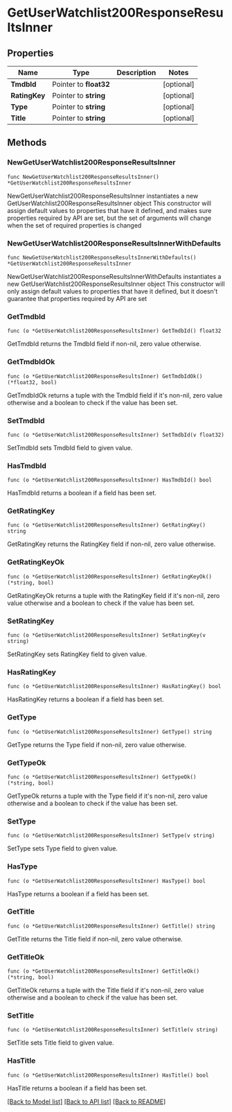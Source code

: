 # GetUserWatchlist200ResponseResultsInner

## Properties

Name | Type | Description | Notes
------------ | ------------- | ------------- | -------------
**TmdbId** | Pointer to **float32** |  | [optional] 
**RatingKey** | Pointer to **string** |  | [optional] 
**Type** | Pointer to **string** |  | [optional] 
**Title** | Pointer to **string** |  | [optional] 

## Methods

### NewGetUserWatchlist200ResponseResultsInner

`func NewGetUserWatchlist200ResponseResultsInner() *GetUserWatchlist200ResponseResultsInner`

NewGetUserWatchlist200ResponseResultsInner instantiates a new GetUserWatchlist200ResponseResultsInner object
This constructor will assign default values to properties that have it defined,
and makes sure properties required by API are set, but the set of arguments
will change when the set of required properties is changed

### NewGetUserWatchlist200ResponseResultsInnerWithDefaults

`func NewGetUserWatchlist200ResponseResultsInnerWithDefaults() *GetUserWatchlist200ResponseResultsInner`

NewGetUserWatchlist200ResponseResultsInnerWithDefaults instantiates a new GetUserWatchlist200ResponseResultsInner object
This constructor will only assign default values to properties that have it defined,
but it doesn't guarantee that properties required by API are set

### GetTmdbId

`func (o *GetUserWatchlist200ResponseResultsInner) GetTmdbId() float32`

GetTmdbId returns the TmdbId field if non-nil, zero value otherwise.

### GetTmdbIdOk

`func (o *GetUserWatchlist200ResponseResultsInner) GetTmdbIdOk() (*float32, bool)`

GetTmdbIdOk returns a tuple with the TmdbId field if it's non-nil, zero value otherwise
and a boolean to check if the value has been set.

### SetTmdbId

`func (o *GetUserWatchlist200ResponseResultsInner) SetTmdbId(v float32)`

SetTmdbId sets TmdbId field to given value.

### HasTmdbId

`func (o *GetUserWatchlist200ResponseResultsInner) HasTmdbId() bool`

HasTmdbId returns a boolean if a field has been set.

### GetRatingKey

`func (o *GetUserWatchlist200ResponseResultsInner) GetRatingKey() string`

GetRatingKey returns the RatingKey field if non-nil, zero value otherwise.

### GetRatingKeyOk

`func (o *GetUserWatchlist200ResponseResultsInner) GetRatingKeyOk() (*string, bool)`

GetRatingKeyOk returns a tuple with the RatingKey field if it's non-nil, zero value otherwise
and a boolean to check if the value has been set.

### SetRatingKey

`func (o *GetUserWatchlist200ResponseResultsInner) SetRatingKey(v string)`

SetRatingKey sets RatingKey field to given value.

### HasRatingKey

`func (o *GetUserWatchlist200ResponseResultsInner) HasRatingKey() bool`

HasRatingKey returns a boolean if a field has been set.

### GetType

`func (o *GetUserWatchlist200ResponseResultsInner) GetType() string`

GetType returns the Type field if non-nil, zero value otherwise.

### GetTypeOk

`func (o *GetUserWatchlist200ResponseResultsInner) GetTypeOk() (*string, bool)`

GetTypeOk returns a tuple with the Type field if it's non-nil, zero value otherwise
and a boolean to check if the value has been set.

### SetType

`func (o *GetUserWatchlist200ResponseResultsInner) SetType(v string)`

SetType sets Type field to given value.

### HasType

`func (o *GetUserWatchlist200ResponseResultsInner) HasType() bool`

HasType returns a boolean if a field has been set.

### GetTitle

`func (o *GetUserWatchlist200ResponseResultsInner) GetTitle() string`

GetTitle returns the Title field if non-nil, zero value otherwise.

### GetTitleOk

`func (o *GetUserWatchlist200ResponseResultsInner) GetTitleOk() (*string, bool)`

GetTitleOk returns a tuple with the Title field if it's non-nil, zero value otherwise
and a boolean to check if the value has been set.

### SetTitle

`func (o *GetUserWatchlist200ResponseResultsInner) SetTitle(v string)`

SetTitle sets Title field to given value.

### HasTitle

`func (o *GetUserWatchlist200ResponseResultsInner) HasTitle() bool`

HasTitle returns a boolean if a field has been set.


[[Back to Model list]](../README.md#documentation-for-models) [[Back to API list]](../README.md#documentation-for-api-endpoints) [[Back to README]](../README.md)


